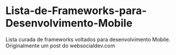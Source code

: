 Lista-de-Frameworks-para-Desenvolvimento-Mobile
===============================================

Lista curada de frameworks voltados para desenvolvimento Mobile. Originalmente um post do websocialdev.com 
